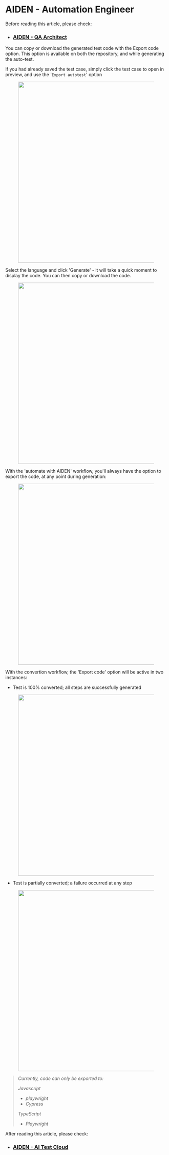 # AIDEN - Automation Engineer

Before reading this article, please check:

* ### [AIDEN - QA Architect](https://help.qase.io/en/articles/11012497-aiden-qa-architect) <a href="#h_0807fd70b1" id="h_0807fd70b1"></a>

You can copy or download the generated test code with the Export code option. This option is available on both the repository, and while generating the auto-test.

If you had already saved the test case, simply click the test case to open in preview, and use the '`Export autotest`' option

<figure><img src="https://downloads.intercomcdn.com/i/o/wsaz8vex/1664204630/83bf46194384734e2960200c1d12/export%2Bconverted%2Bcase.png?expires=1758218400&#x26;signature=3f42f1f8fcd83295508cb135c7766aec699f097430ebe9b63d41ad436289bfa5&#x26;req=dSYhEst%2BmYdcWfMW3nq%2BgTd1xOTutM0Azf%2F7B6Df19MnZKseZxkY2%2FVK7EFc%0A4k%2BTmfAj0A8C0IU%2F1Nbeaon5ij8%3D%0A" alt="" width="563"><figcaption></figcaption></figure>

Select the language and click 'Generate' - it will take a quick moment to display the code. You can then copy or download the code.

<figure><img src="https://downloads.intercomcdn.com/i/o/wsaz8vex/1664204631/d2bdd3de6dd97b1c379bb8414d6f/53429.png?expires=1758218400&#x26;signature=81eb9031f95a3c57fd23de0787f822cdfe00bea714649c426e1505d957a037ef&#x26;req=dSYhEst%2BmYdcWPMW3nq%2BgUH8jiVskiZ0a6bXOCJZ13zLWheidlDo7HjdtozF%0AdAMLYu1YBd2t%2BT0eR6tP4S1pPLk%3D%0A" alt="" width="563"><figcaption></figcaption></figure>

With the 'automate with AIDEN' workflow, you'll always have the option to export the code, at any point during generation:

<figure><img src="https://downloads.intercomcdn.com/i/o/wsaz8vex/1664204633/9ad99d9e9aa63d8a2b67c6c0ead3/13491.png?expires=1758218400&#x26;signature=f76ed5b9188ba463f0afabf53590ca5499d7b18273a6023c75594d1d84a45d5e&#x26;req=dSYhEst%2BmYdcWvMW3nq%2BgUVBtCUix9tITE2ctuRzzUIZmTxTbGS0UXJBCKMk%0AY4TGxMHB3nyeA%2BC6QrQ123uTG6o%3D%0A" alt="" width="563"><figcaption></figcaption></figure>

With the convertion workflow, the 'Export code' option will be active in two instances:

* Test is 100% converted; all steps are successfully generated

<figure><img src="https://downloads.intercomcdn.com/i/o/wsaz8vex/1664204634/911463154c7a58ac0f7807c906a4/success%2Btest%2Bcase.png?expires=1758218400&#x26;signature=5c2a5bd1c4054d0350c2bb9ce8d66249920fb0d728126969f2b67b51785a6485&#x26;req=dSYhEst%2BmYdcXfMW3nq%2BgVhykjNI0oehsFUyNxaV3vyldWEvH4GloT1cyQUX%0Azm5FW7F1FBT0FehLwDmDee69bnU%3D%0A" alt="" width="563"><figcaption></figcaption></figure>

* Test is partially converted; a failure occurred at any step

<figure><img src="https://downloads.intercomcdn.com/i/o/wsaz8vex/1664204629/f5e68fc71f3a6a3efb70ff0b7d90/failed%2Btest%2Bexport.png?expires=1758218400&#x26;signature=c944d83e0784cc5bf58d5246b3ff0f303c4a77978f1b267af02739ec1916791a&#x26;req=dSYhEst%2BmYddUPMW3nq%2BgeCFLVamn1Q9NgZO8TY%2BeYv2GfGhVpxMiLifpQk2%0A6uLFvbQ%2B0Z2u5tA%2Fomct6El9YKw%3D%0A" alt="" width="563"><figcaption></figcaption></figure>

> _Currently, code can only be exported to:_
>
> _Javascript_
>
> * _playwright_
> * _Cypress_
>
> _TypeScript_
>
> * _Playwright_\
>   &#x20;

After reading this article, please check:

* ### [AIDEN - AI Test Cloud](https://help.qase.io/en/articles/11851804-aiden-ai-test-cloud) <a href="#h_6b86caf1a5" id="h_6b86caf1a5"></a>
